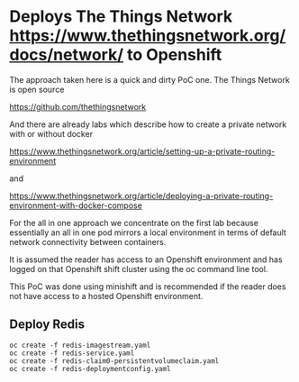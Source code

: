 # Deploys The Things Network https://www.thethingsnetwork.org/docs/network/ to Openshift

The approach taken here is a quick and dirty PoC one. The Things Network is open source

https://github.com/thethingsnetwork

And there are already labs which describe how to create a private network with or without docker

https://www.thethingsnetwork.org/article/setting-up-a-private-routing-environment

and

https://www.thethingsnetwork.org/article/deploying-a-private-routing-environment-with-docker-compose

For the all in one approach we concentrate on the first lab because essentially an all in one pod mirrors a local environment in terms of default network connectivity between containers.

It is assumed the reader has access to an Openshift environment and has logged on that Openshift shift cluster using the oc command line tool.

This PoC was done using minishift and is recommended if the reader does not have access to a hosted Openshift environment.

## Deploy Redis

    oc create -f redis-imagestream.yaml
    oc create -f redis-service.yaml
    oc create -f redis-claim0-persistentvolumeclaim.yaml 
    oc create -f redis-deploymentconfig.yaml 

## Create AMQ 6.2 (MQTT Broker)

If using minishift you may need to update deployment config to 1.7-2 rather than 1.4

    oc process openshift//amq62-persistent -p MQ_USERNAME=ttn -p MQ_PASSWORD=ttn MQ_PROTOCOL=openwire,mqtt,amqp | oc create -f -

## Create ttn Docker image

    oc create -f ttn-imagestream.yaml
    cat ttn-container/Dockerfile | oc new-build --name=ttn-openshift --image-stream="ttn" -D -

## Create ttnctl Docker image

    
    oc new-app https://raw.githubusercontent.com/RHsyseng/container-rhel-examples/master/starter-arbitrary-uid/uid-ocp-template-centos7.yaml
    oc start-build starter-arbitrary-uid
    cat ttnctl-container/Dockerfile | oc new-build --name=ttnctl --image-stream="starter-arbitrary-uid:centos7" -D -

## Create config maps for TTN network components

    cd .env

    oc create configmap broker-config --from-file=broker
    oc create configmap discovery-config --from-file=discovery
    oc create configmap handler-config --from-file=handler
    oc create configmap networkserver-config --from-file=networkserver
    oc create configmap router-config --from-file=router
    oc create configmap ttnctl-cert --from-file=ttnctl-cert

NOTE: I have left a ttnctl-config/.ttnctl.yml file  which could be created as a configmap and then mounted appropriately, at the time of writing there is a bug in kubernetes which means that you can't mount subpaths.  

## Create deployment config for the all in one pod

    oc create -f allinone-deploymentconfig.yaml

## Setup DevAddr prefix on broker

    oc get pod

Find the pod name of the all in one pod

    oc rsh -c broker ttn-allinone-1-59zw0
    ttn broker register-prefix 26000000/20 --config ./.env/broker/dev.yml

## Register, Create Application and Verify using ttnctl

    ttnctl user register <username> <email address>

Obtain an access token based on these instructions

https://www.thethingsnetwork.org/docs/network/cli/quick-start.html#register-and-login

Then in ttnctl container

    ttnctl user login <access token>
    ttnctl config
    ttnctl applications add <your app id> "Hello World App"
    ttnctl applications list
    ttnctl applications register
    ttnctl devices register my-device
      INFO Using Application                        SENSITIVE DATA
      INFO Generating random DevEUI...
      INFO Generating random AppKey...
      INFO Discovering Handler...                   Handler=dev
      INFO Connecting with Handler...               Handler=localhost:1904
      INFO Registered device                        SENSITIVE DATA
    ttnctl application select
  
Then open a new  shell at command line

    oc get pod

Find the pod name of the all in one pod

    oc rsh -c ttnctl ttn-allinone-1-59zw0
    cp .ttnctl/ca.cert data_ttnctl/ 
    ttnctl user login <<access token>>
    ttnctl application select
    ttnctl subscribe

in original window

    ttnctl applications pf set decoder

    function Decoder(bytes, port) {
    var decoded = {};
    decoded.temperature = ((bytes[0] << 8) | bytes[1]) / 100.00;
    return decoded;
    }

    ttnctl devices simulate my-device 07F0 

In the second window a message should be seen.      
